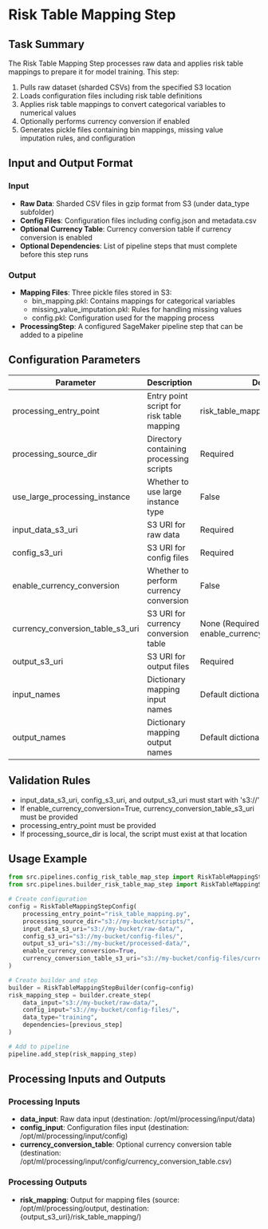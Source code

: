 # Risk Table Mapping Step

## Task Summary
The Risk Table Mapping Step processes raw data and applies risk table mappings to prepare it for model training. This step:

1. Pulls raw dataset (sharded CSVs) from the specified S3 location
2. Loads configuration files including risk table definitions
3. Applies risk table mappings to convert categorical variables to numerical values
4. Optionally performs currency conversion if enabled
5. Generates pickle files containing bin mappings, missing value imputation rules, and configuration

## Input and Output Format

### Input
- **Raw Data**: Sharded CSV files in gzip format from S3 (under data_type subfolder)
- **Config Files**: Configuration files including config.json and metadata.csv
- **Optional Currency Table**: Currency conversion table if currency conversion is enabled
- **Optional Dependencies**: List of pipeline steps that must complete before this step runs

### Output
- **Mapping Files**: Three pickle files stored in S3:
  - bin_mapping.pkl: Contains mappings for categorical variables
  - missing_value_imputation.pkl: Rules for handling missing values
  - config.pkl: Configuration used for the mapping process
- **ProcessingStep**: A configured SageMaker pipeline step that can be added to a pipeline

## Configuration Parameters

| Parameter | Description | Default |
|-----------|-------------|---------|
| processing_entry_point | Entry point script for risk table mapping | risk_table_mapping.py |
| processing_source_dir | Directory containing processing scripts | Required |
| use_large_processing_instance | Whether to use large instance type | False |
| input_data_s3_uri | S3 URI for raw data | Required |
| config_s3_uri | S3 URI for config files | Required |
| enable_currency_conversion | Whether to perform currency conversion | False |
| currency_conversion_table_s3_uri | S3 URI for currency conversion table | None (Required if enable_currency_conversion=True) |
| output_s3_uri | S3 URI for output files | Required |
| input_names | Dictionary mapping input names | Default dictionary |
| output_names | Dictionary mapping output names | Default dictionary |

## Validation Rules
- input_data_s3_uri, config_s3_uri, and output_s3_uri must start with 's3://'
- If enable_currency_conversion=True, currency_conversion_table_s3_uri must be provided
- processing_entry_point must be provided
- If processing_source_dir is local, the script must exist at that location

## Usage Example
```python
from src.pipelines.config_risk_table_map_step import RiskTableMappingStepConfig
from src.pipelines.builder_risk_table_map_step import RiskTableMappingStepBuilder

# Create configuration
config = RiskTableMappingStepConfig(
    processing_entry_point="risk_table_mapping.py",
    processing_source_dir="s3://my-bucket/scripts/",
    input_data_s3_uri="s3://my-bucket/raw-data/",
    config_s3_uri="s3://my-bucket/config-files/",
    output_s3_uri="s3://my-bucket/processed-data/",
    enable_currency_conversion=True,
    currency_conversion_table_s3_uri="s3://my-bucket/config-files/currency_conversion_table.csv"
)

# Create builder and step
builder = RiskTableMappingStepBuilder(config=config)
risk_mapping_step = builder.create_step(
    data_input="s3://my-bucket/raw-data/",
    config_input="s3://my-bucket/config-files/",
    data_type="training",
    dependencies=[previous_step]
)

# Add to pipeline
pipeline.add_step(risk_mapping_step)
```

## Processing Inputs and Outputs

### Processing Inputs
- **data_input**: Raw data input (destination: /opt/ml/processing/input/data)
- **config_input**: Configuration files input (destination: /opt/ml/processing/input/config)
- **currency_conversion_table**: Optional currency conversion table (destination: /opt/ml/processing/input/config/currency_conversion_table.csv)

### Processing Outputs
- **risk_mapping**: Output for mapping files (source: /opt/ml/processing/output, destination: {output_s3_uri}/risk_table_mapping/)
